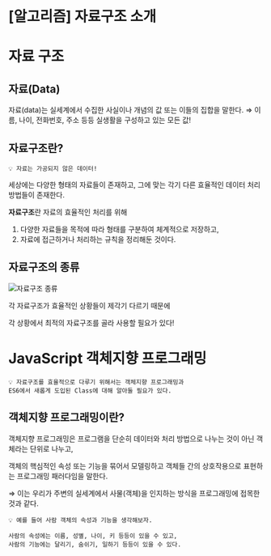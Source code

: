 # [알고리즘] 자료구조 소개

# 자료 구조

## 자료(Data)

자료(data)는 실세계에서 수집한 사실이나 개념의 값 또는 이들의 집합을 말한다.
⇒ 이름, 나이, 전화번호, 주소 등등 실생활을 구성하고 있는 모든 값!

## 자료구조란?

```
💡 자료는 가공되지 않은 데이터!
```

세상에는 다양한 형태의 자료들이 존재하고, 그에 맞는 각기 다른 효율적인 데이터 처리 방법들이 존재한다.

**자료구조**란 자료의 효율적인 처리를 위해

1. 다양한 자료들을 목적에 따라 형태를 구분하여 체계적으로 저장하고,
2. 자료에 접근하거나 처리하는 규칙을 정리해둔 것이다.

## 자료구조의 종류

![자료구조 종류](https://user-images.githubusercontent.com/87363422/157263331-81aac6e4-b34e-44ba-a0a0-9e1513f84ee2.png)

각 자료구조가 효율적인 상황들이 제각기 다르기 때문에

각 상황에서 최적의 자료구조를 골라 사용할 필요가 있다!

# JavaScript 객체지향 프로그래밍

```
💡 자료구조를 효율적으로 다루기 위해서는 객체지향 프로그래밍과
ES6에서 새롭게 도입된 Class에 대해 알아둘 필요가 있다.
```

## 객체지향 프로그래밍이란?

객체지향 프로그래밍은 프로그램을 단순히 데이터와 처리 방법으로 나누는 것이 아닌 객체라는 단위로 나누고,

객체의 핵심적인 속성 또는 기능을 묶어서 모델링하고 객체들 간의 상호작용으로 표현하는 프로그래밍 패러다임을 말한다.

⇒ 이는 우리가 주변의 실세계에서 사물(객체)을 인지하는 방식을 프로그래밍에 접목한 것과 같다.

```
💡 예를 들어 사람 객체의 속성과 기능을 생각해보자.

사람의 속성에는 이름, 성별, 나이, 키 등등이 있을 수 있고,
사람의 기능에는 달리기, 숨쉬기, 일하기 등등이 있을 수 있다.
```

